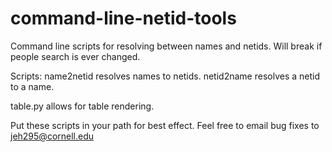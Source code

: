 command-line-netid-tools
========================

Command line scripts for resolving between names and netids.
Will break if people search is ever changed.

Scripts:
name2netid resolves names to netids.
netid2name resolves a netid to a name.

table.py allows for table rendering.

Put these scripts in your path for best effect.
Feel free to email bug fixes to jeh295@cornell.edu
